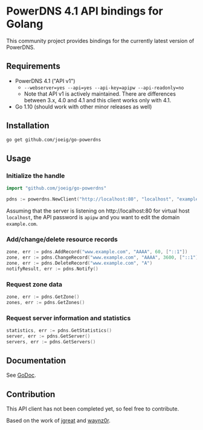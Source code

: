 # PowerDNS 4.1 API bindings for Golang

This community project provides bindings for the currently latest version of PowerDNS.

## Requirements

- PowerDNS 4.1 ("API v1")
  - `--webserver=yes --api=yes --api-key=apipw --api-readonly=no`
  - Note that API v1 is actively maintained. There are differences between 3.x, 4.0 and 4.1 and this client works only with 4.1.
- Go 1.10 (should work with other minor releases as well)

## Installation

```bash
go get github.com/joeig/go-powerdns
```

## Usage

### Initialize the handle

```go
import "github.com/joeig/go-powerdns"

pdns := powerdns.NewClient("http://localhost:80", "localhost", "example.com", "apipw")
```

Assuming that the server is listening on http://localhost:80 for virtual host `localhost`, the API password is `apipw` and you want to edit the domain `example.com`.

### Add/change/delete resource records

```go
zone, err := pdns.AddRecord("www.example.com", "AAAA", 60, ["::1"])
zone, err := pdns.ChangeRecord("www.example.com", "AAAA", 3600, ["::1"])
zone, err := pdns.DeleteRecord("www.example.com", "A")
notifyResult, err := pdns.Notify()
```

### Request zone data

```go
zone, err := pdns.GetZone()
zones, err := pdns.GetZones()
```

### Request server information and statistics

```go
statistics, err := pdns.GetStatistics()
server, err := pdns.GetServer()
servers, err := pdns.GetServers()
```

## Documentation

See [GoDoc](https://godoc.org/github.com/joeig/go-powerdns).

## Contribution

This API client has not been completed yet, so feel free to contribute.

Based on the work of [jgreat](https://github.com/jgreat/powerdns) and [waynz0r](https://github.com/waynz0r/go-powerdns).
